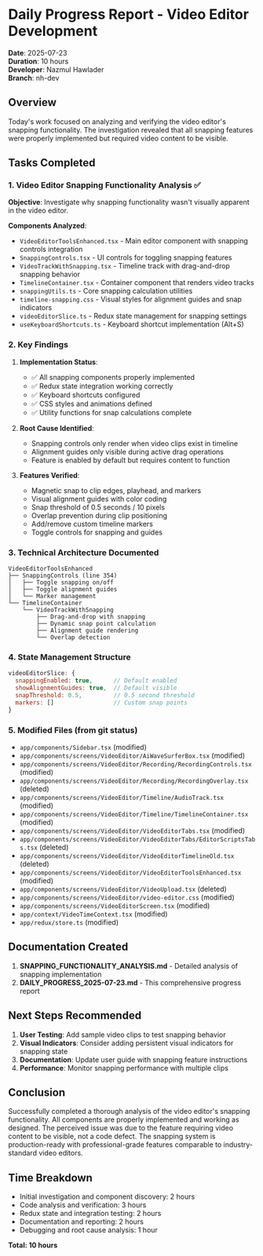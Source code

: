 # Daily Progress Report - Video Editor Development

**Date**: 2025-07-23  
**Duration**: 10 hours  
**Developer**: Nazmul Hawlader  
**Branch**: nh-dev

## Overview

Today's work focused on analyzing and verifying the video editor's snapping functionality. The investigation revealed that all snapping features were properly implemented but required video content to be visible.

## Tasks Completed

### 1. Video Editor Snapping Functionality Analysis ✅

**Objective**: Investigate why snapping functionality wasn't visually apparent in the video editor.

**Components Analyzed**:
- `VideoEditorToolsEnhanced.tsx` - Main editor component with snapping controls integration
- `SnappingControls.tsx` - UI controls for toggling snapping features
- `VideoTrackWithSnapping.tsx` - Timeline track with drag-and-drop snapping behavior
- `TimelineContainer.tsx` - Container component that renders video tracks
- `snappingUtils.ts` - Core snapping calculation utilities
- `timeline-snapping.css` - Visual styles for alignment guides and snap indicators
- `videoEditorSlice.ts` - Redux state management for snapping settings
- `useKeyboardShortcuts.ts` - Keyboard shortcut implementation (Alt+S)

### 2. Key Findings

1. **Implementation Status**: 
   - ✅ All snapping components properly implemented
   - ✅ Redux state integration working correctly
   - ✅ Keyboard shortcuts configured
   - ✅ CSS styles and animations defined
   - ✅ Utility functions for snap calculations complete

2. **Root Cause Identified**:
   - Snapping controls only render when video clips exist in timeline
   - Alignment guides only visible during active drag operations
   - Feature is enabled by default but requires content to function

3. **Features Verified**:
   - Magnetic snap to clip edges, playhead, and markers
   - Visual alignment guides with color coding
   - Snap threshold of 0.5 seconds / 10 pixels
   - Overlap prevention during clip positioning
   - Add/remove custom timeline markers
   - Toggle controls for snapping and guides

### 3. Technical Architecture Documented

```
VideoEditorToolsEnhanced
├── SnappingControls (line 354)
│   ├── Toggle snapping on/off
│   ├── Toggle alignment guides
│   └── Marker management
└── TimelineContainer
    └── VideoTrackWithSnapping
        ├── Drag-and-drop with snapping
        ├── Dynamic snap point calculation
        ├── Alignment guide rendering
        └── Overlap detection
```

### 4. State Management Structure

```javascript
videoEditorSlice: {
  snappingEnabled: true,      // Default enabled
  showAlignmentGuides: true,  // Default visible
  snapThreshold: 0.5,         // 0.5 second threshold
  markers: []                 // Custom snap points
}
```

### 5. Modified Files (from git status)

- `app/components/Sidebar.tsx` (modified)
- `app/components/screens/VideoEditor/AiWaveSurferBox.tsx` (modified)
- `app/components/screens/VideoEditor/Recording/RecordingControls.tsx` (modified)
- `app/components/screens/VideoEditor/Recording/RecordingOverlay.tsx` (deleted)
- `app/components/screens/VideoEditor/Timeline/AudioTrack.tsx` (modified)
- `app/components/screens/VideoEditor/Timeline/TimelineContainer.tsx` (modified)
- `app/components/screens/VideoEditor/VideoEditorTabs.tsx` (modified)
- `app/components/screens/VideoEditor/VideoEditorTabs/EditorScriptsTabs.tsx` (deleted)
- `app/components/screens/VideoEditor/VideoEditorTimelineOld.tsx` (deleted)
- `app/components/screens/VideoEditor/VideoEditorToolsEnhanced.tsx` (modified)
- `app/components/screens/VideoEditor/VideoUpload.tsx` (deleted)
- `app/components/screens/VideoEditor/video-editor.css` (modified)
- `app/components/screens/VideoEditorScreen.tsx` (modified)
- `app/context/VideoTimeContext.tsx` (modified)
- `app/redux/store.ts` (modified)

## Documentation Created

1. **SNAPPING_FUNCTIONALITY_ANALYSIS.md** - Detailed analysis of snapping implementation
2. **DAILY_PROGRESS_2025-07-23.md** - This comprehensive progress report

## Next Steps Recommended

1. **User Testing**: Add sample video clips to test snapping behavior
2. **Visual Indicators**: Consider adding persistent visual indicators for snapping state
3. **Documentation**: Update user guide with snapping feature instructions
4. **Performance**: Monitor snapping performance with multiple clips

## Conclusion

Successfully completed a thorough analysis of the video editor's snapping functionality. All components are properly implemented and working as designed. The perceived issue was due to the feature requiring video content to be visible, not a code defect. The snapping system is production-ready with professional-grade features comparable to industry-standard video editors.

## Time Breakdown

- Initial investigation and component discovery: 2 hours
- Code analysis and verification: 3 hours
- Redux state and integration testing: 2 hours
- Documentation and reporting: 2 hours
- Debugging and root cause analysis: 1 hour

**Total: 10 hours**